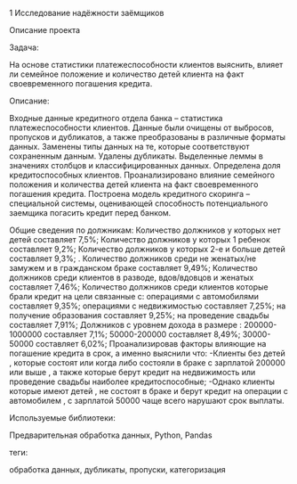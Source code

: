 1 Исследование надёжности заёмщиков

Описание проекта

Задача:

На основе статистики платежеспособности клиентов выяснить, влияет ли семейное положение и количество детей клиента на факт своевременного погашения кредита.

Описание:

Входные данные кредитного отдела банка – статистика платежеспособности клиентов. Данные были очищены от выбросов, пропусков и дубликатов, а также преобразованы в различные форматы данных. Заменены типы данных на те, которые соответствуют сохраненным данным. Удалены дубликаты. Выделенные леммы в значениях столбцов и классифицированных данных. Определена доля кредитоспособных клиентов. Проанализировано влияние семейного положения и количества детей клиента на факт своевременного погашения кредита. Построена модель кредитного скоринга – специальной системы, оценивающей способность потенциального заемщика погасить кредит перед банком.

Общие сведения по должникам:
Количество должников у которых нет детей составляет 7,5%;
Количество должников у которых 1 ребенок составляет 9,2%;
Количество должников у которых 2-е и больше детей составляет 9,3%; .
Количество должников среди не женатых/не замужем и в гражданском браке составляет 9,49%;
Количество должников среди клиентов в разводе, вдов/вдовцов и женатых составляет 7,46%;
Количество должников среди клиентов которые брали кредит на цели связанные с:
операциями с автомобилями составляет 9,35%;
операциями с недвижимостью составляет 7,25%;
на получение образования составляет 9,25%;
на проведение свадьбы составляет 7,91%;
Должников с уровнем дохода в размере :
200000-1000000 составляет 7,1%;
50000-200000 составляет 8,49%;
30000-50000 составляет 6,02%;
Проанализировав факторы влияющие на погашение кредита в срок, а именно выяснили что: -Клиенты без детей , которые состоят или когда либо состояли в браке с зарплатой 200000 или выше , а также которые берут кредит на недвижимость или проведение свадьбы наиболее кредитоспособные; -Однако клиенты которые имеют детей , не состоят в браке и берут кредит на операции с автомобилем , с зарплатой 50000 чаще всего нарушают срок выплаты.

Используемые библиотеки:

Предварительная обработка данных, Python, Pandas

теги:

обработка данных, дубликаты, пропуски, категоризация
